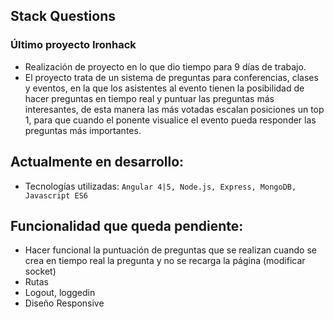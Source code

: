 ## Stack Questions

### Último proyecto Ironhack
* Realización de proyecto en lo que dio tiempo para 9 días de trabajo.
* El proyecto trata de un sistema de preguntas para conferencias, clases y eventos, en la que los asistentes al evento tienen la posibilidad de hacer preguntas en tiempo real y puntuar las preguntas más interesantes, de esta manera las más votadas escalan posiciones un top 1, para que cuando el ponente visualice el evento pueda responder las preguntas más importantes.

## Actualmente en desarrollo:
* Tecnologías utilizadas: `Angular 4|5, Node.js, Express, MongoDB, Javascript ES6`

## Funcionalidad que queda pendiente:
- Hacer funcional la puntuación de preguntas que se realizan cuando se crea en tiempo real la pregunta y no se recarga la página (modificar socket)
- Rutas
- Logout, loggedin
- Diseño Responsive
